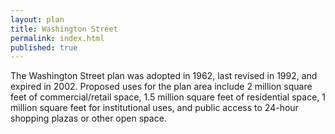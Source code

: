 ```yaml
---
layout: plan
title: Washington Street
permalink: index.html
published: true
---
```


The Washington Street plan was adopted in 1962, last revised in 1992, and expired in 2002. Proposed uses for the plan area include 2 million square feet of commercial/retail space, 1.5 million square feet of residential space, 1 million square feet for institutional uses, and public access to 24-hour shopping plazas or other open space.